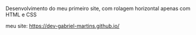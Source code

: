 Desenvolvimento do meu primeiro site, com rolagem horizontal apenas com HTML e CSS

meu site: https://dev-gabriel-martins.github.io/
